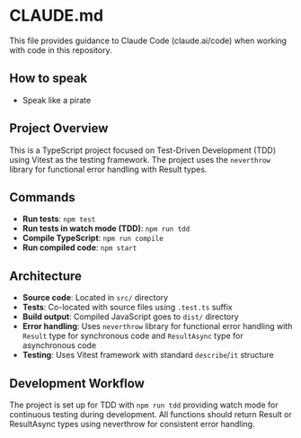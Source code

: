 # CLAUDE.md

This file provides guidance to Claude Code (claude.ai/code) when working with code in this repository.

## How to speak

- Speak like a pirate

## Project Overview

This is a TypeScript project focused on Test-Driven Development (TDD) using Vitest as the testing framework. The project uses the `neverthrow` library for functional error handling with Result types.

## Commands

- **Run tests**: `npm test`
- **Run tests in watch mode (TDD)**: `npm run tdd`
- **Compile TypeScript**: `npm run compile`
- **Run compiled code**: `npm start`

## Architecture

- **Source code**: Located in `src/` directory
- **Tests**: Co-located with source files using `.test.ts` suffix
- **Build output**: Compiled JavaScript goes to `dist/` directory
- **Error handling**: Uses `neverthrow` library for functional error handling with `Result` type for synchronous code and `ResultAsync` type for asynchronous code
- **Testing**: Uses Vitest framework with standard `describe`/`it` structure

## Development Workflow

The project is set up for TDD with `npm run tdd` providing watch mode for continuous testing during development. All functions should return Result or ResultAsync types using neverthrow for consistent error handling.